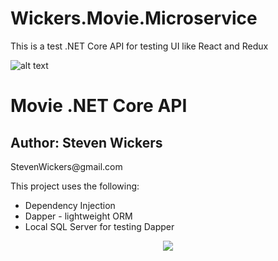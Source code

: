 # Wickers.Movie.Microservice
This is a test .NET Core API for testing UI like React and Redux

![alt text](https://github.com/stevenwickers/Wickers.Movie.Microservice/blob/main/Wickers.Movie.API/Resources/Movie_API_ScreenShot.png)
</p>
<p><h1><b>Movie .NET Core API</b></h1></p>
<p><h2>Author: Steven Wickers</h2></p>
<p>StevenWickers@gmail.com</p>
<p>
	This project uses the following:
	<ul>
		<li>Dependency Injection</li>
		<li>Dapper - lightweight ORM</li>
		<li>Local SQL Server for testing Dapper</li>
	</ul>
</p>
<p align="center">
  <img src="https://github.com/stevenwickers/Wickers.Movie.Microservice/blob/main/Wickers.Movie.API/Resources/Movie_API_ScreenShot.png" />
</p>
